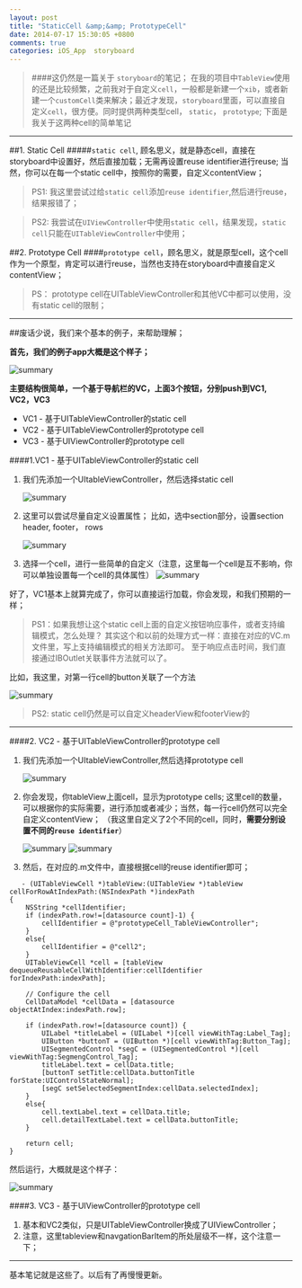 ```yaml
---
layout: post
title: "StaticCell &amp;&amp; PrototypeCell"
date: 2014-07-17 15:30:05 +0800
comments: true
categories: iOS_App  storyboard
---
```

>####这仍然是一篇关于	`storyboard`的笔记； 在我的项目中`TableView`使用的还是比较频繁，之前我对于自定义`cell`，一般都是新建一个`xib`，或者新建一个`customCell`类来解决；<!--more-->最近才发现，`storyboard`里面，可以直接自定义`cell`，很方便。同时提供两种类型cell， `static`， `prototype`; 下面是我关于这两种cell的简单笔记

-----
##1. Static Cell
#####`static cell`, 顾名思义，就是静态cell，直接在storyboard中设置好，然后直接加载；无需再设置reuse identifier进行reuse; 当然，你可以在每一个static cell中，按照你的需要，自定义contentView；

>PS1: 我这里尝试过给`static cell`添加`reuse identifier`,然后进行reuse，结果报错了；

>PS2: 我尝试在`UIViewController`中使用`static cell`，结果发现，`static cell`只能在`UITableViewController`中使用；

##2. Prototype Cell
####`prototype cell`，顾名思义，就是原型cell，这个cell作为一个原型，肯定可以进行reuse，当然也支持在storyboard中直接自定义contentView；

>PS： prototype cell在UITableViewController和其他VC中都可以使用，没有static cell的限制；

---------


##废话少说，我们来个基本的例子，来帮助理解；

**首先，我们的例子app大概是这个样子；**

![summary](/images/2014-07-17-01.png)

**主要结构很简单，一个基于导航栏的VC，上面3个按钮，分别push到VC1, VC2，VC3**

* VC1 - 基于UITableViewController的static cell
* VC2 - 基于UITableViewController的prototype cell
* VC3 - 基于UIViewController的prototype cell


####1.VC1 - 基于UITableViewController的static cell
1. 我们先添加一个UItableViewController，然后选择static cell

   ![summary](/images/2014-07-17-02.png)
2. 这里可以尝试尽量自定义设置属性； 比如，选中section部分，设置section header, footer， rows

   ![summary](/images/2014-07-17-03.png)
3. 选择一个cell，进行一些简单的自定义（注意，这里每一个cell是互不影响，你可以单独设置每一个cell的具体属性）
   ![summary](/images/2014-07-17-04.png)

好了，VC1基本上就算完成了，你可以直接运行加载，你会发现，和我们预期的一样；
>PS1：如果我想让这个static cell上面的自定义按钮响应事件，或者支持编辑模式，怎么处理？ 其实这个和以前的处理方式一样：直接在对应的VC.m文件里，写上支持编辑模式的相关方法即可。 至于响应点击时间，我们直接通过IBOutlet关联事件方法就可以了。

比如，我这里，对第一行cell的button关联了一个方法

 ![summary](/images/2014-07-17-05.png)

>PS2: static cell仍然是可以自定义headerView和footerView的

---------


####2. VC2 - 基于UITableViewController的prototype cell
1. 我们先添加一个UItableViewController,然后选择prototype cell

   ![summary](/images/2014-07-17-06.png)
   
2. 你会发现，你tableView上面cell，显示为prototype cells; 这里cell的数量，可以根据你的实际需要，进行添加或者减少；当然，每一行cell仍然可以完全自定义contentView； （我这里自定义了2个不同的cell，同时，**需要分别设置不同的`reuse identifier`**）

    ![summary](/images/2014-07-17-07.png)    ![summary](/images/2014-07-17-08.png)

3. 然后，在对应的.m文件中，直接根据cell的reuse identifier即可；


```
   - (UITableViewCell *)tableView:(UITableView *)tableView cellForRowAtIndexPath:(NSIndexPath *)indexPath
{
    NSString *cellIdentifier;
    if (indexPath.row!=[datasource count]-1) {
        cellIdentifier = @"prototypeCell_TableViewController";
    }
    else{
        cellIdentifier = @"cell2";
    }
    UITableViewCell *cell = [tableView dequeueReusableCellWithIdentifier:cellIdentifier forIndexPath:indexPath];
    
    // Configure the cell
    CellDataModel *cellData = [datasource objectAtIndex:indexPath.row];
    
    if (indexPath.row!=[datasource count]) {
        UILabel *titleLabel = (UILabel *)[cell viewWithTag:Label_Tag];
        UIButton *buttonT = (UIButton *)[cell viewWithTag:Button_Tag];
        UISegmentedControl *segC = (UISegmentedControl *)[cell viewWithTag:SegmengControl_Tag];
        titleLabel.text = cellData.title;
        [buttonT setTitle:cellData.buttonTitle forState:UIControlStateNormal];
        [segC setSelectedSegmentIndex:cellData.selectedIndex];
    }
    else{
        cell.textLabel.text = cellData.title;
        cell.detailTextLabel.text = cellData.buttonTitle;
    }
    
    return cell;
}

```


然后运行，大概就是这个样子：

![summary](/images/2014-07-17-09.png)

####3. VC3  - 基于UIViewController的prototype cell
1. 基本和VC2类似，只是UITableViewController换成了UIViewController；
2. 注意，这里tableview和navgationBarItem的所处层级不一样，这个注意一下；


--------------
基本笔记就是这些了。以后有了再慢慢更新。
